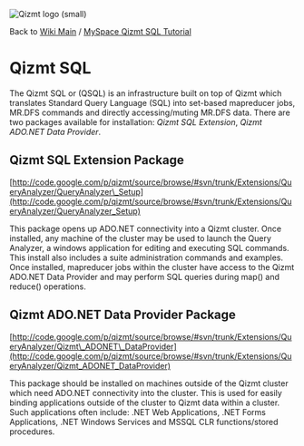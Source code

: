 <a href='Hidden comment: Image:'></a><img src='http://qizmt.googlecode.com/svn/wiki/images/Qizmt_logo_small.png' alt='Qizmt logo (small)' />

Back to <a href='Hidden comment: Link:'></a>[Wiki Main](Main.md) / [MySpace Qizmt SQL Tutorial](MySpaceQizmtSQLQuickStartGuide.md)


# Qizmt SQL #

The Qizmt SQL or (QSQL) is an infrastructure built on top of Qizmt which translates Standard Query Language (SQL) into set-based mapreducer jobs, MR.DFS commands and directly accessing/muting MR.DFS data. There are two packages available for installation: _Qizmt SQL Extension_, _Qizmt ADO.NET Data Provider_.

## Qizmt SQL Extension Package ##


[http://code.google.com/p/qizmt/source/browse/#svn/trunk/Extensions/QueryAnalyzer/QueryAnalyzer\_Setup](http://code.google.com/p/qizmt/source/browse/#svn/trunk/Extensions/QueryAnalyzer/QueryAnalyzer_Setup)


This package opens up ADO.NET connectivity into a Qizmt cluster. Once installed, any machine of the cluster may be used to launch the Query Analyzer, a windows application for editing and executing SQL commands. This install also includes a suite administration commands and examples. Once installed, mapreducer jobs within the cluster have access to the Qizmt ADO.NET Data Provider and may perform SQL queries during map() and reduce() operations.


## Qizmt ADO.NET Data Provider Package ##

[http://code.google.com/p/qizmt/source/browse/#svn/trunk/Extensions/QueryAnalyzer/Qizmt\_ADONET\_DataProvider](http://code.google.com/p/qizmt/source/browse/#svn/trunk/Extensions/QueryAnalyzer/Qizmt_ADONET_DataProvider)


This package should be installed on machines outside of the Qizmt cluster which need ADO.NET connectivity into the cluster. This is used for easily binding applications outside of the cluster to Qizmt data within a cluster. Such applications often include: .NET Web Applications, .NET Forms Applications, .NET Windows Services and MSSQL CLR functions/stored procedures.